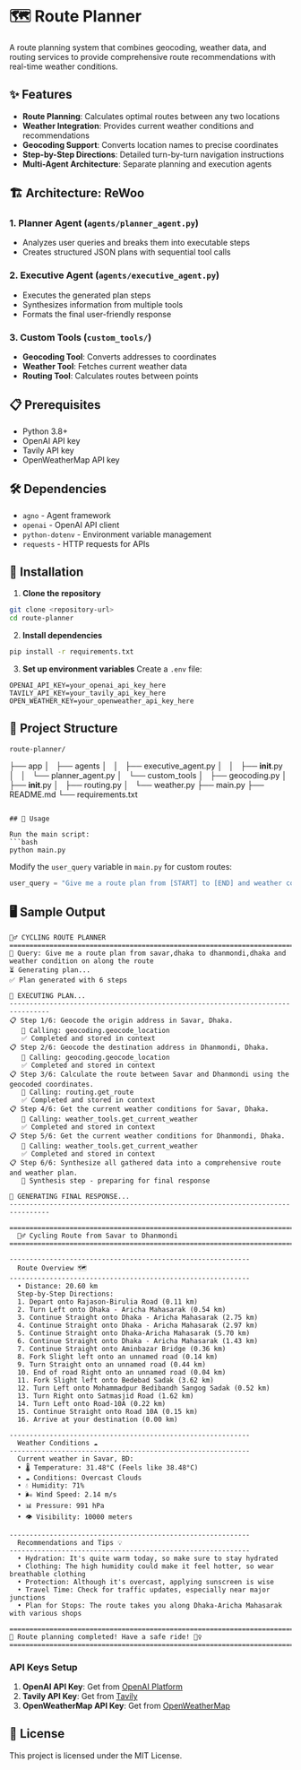 # 🗺️ Route Planner

A route planning system that combines geocoding, weather data, and routing services to provide comprehensive route recommendations with real-time weather conditions.

## ✨ Features

- **Route Planning**: Calculates optimal routes between any two locations
- **Weather Integration**: Provides current weather conditions and recommendations
- **Geocoding Support**: Converts location names to precise coordinates
- **Step-by-Step Directions**: Detailed turn-by-turn navigation instructions
- **Multi-Agent Architecture**: Separate planning and execution agents

## 🏗️ Architecture: ReWoo

### 1. **Planner Agent** (`agents/planner_agent.py`)

- Analyzes user queries and breaks them into executable steps
- Creates structured JSON plans with sequential tool calls

### 2. **Executive Agent** (`agents/executive_agent.py`)

- Executes the generated plan steps
- Synthesizes information from multiple tools
- Formats the final user-friendly response

### 3. **Custom Tools** (`custom_tools/`)

- **Geocoding Tool**: Converts addresses to coordinates
- **Weather Tool**: Fetches current weather data
- **Routing Tool**: Calculates routes between points

## 📋 Prerequisites

- Python 3.8+
- OpenAI API key
- Tavily API key
- OpenWeatherMap API key

## 🛠️ Dependencies

- `agno` - Agent framework
- `openai` - OpenAI API client
- `python-dotenv` - Environment variable management
- `requests` - HTTP requests for APIs

## 🚀 Installation

1. **Clone the repository**

```bash
git clone <repository-url>
cd route-planner
```

2. **Install dependencies**

```bash
pip install -r requirements.txt
```

3. **Set up environment variables**
Create a `.env` file:

```env
OPENAI_API_KEY=your_openai_api_key_here
TAVILY_API_KEY=your_tavily_api_key_here
OPEN_WEATHER_KEY=your_openweather_api_key_here
```

## 📁 Project Structure

```
route-planner/
```

├── app
│   ├── agents
│   │   ├── executive_agent.py
│   │   ├── **init**.py
│   │   └── planner_agent.py
│   └── custom_tools
│       ├── geocoding.py
│       ├── **init**.py
│       ├── routing.py
│       └── weather.py
├── main.py
├── README.md
└── requirements.txt

```

## 🎯 Usage

Run the main script:
```bash
python main.py
```

Modify the `user_query` variable in `main.py` for custom routes:

```python
user_query = "Give me a route plan from [START] to [END] and weather condition"
```

## 🖥️ Sample Output

```
🚴‍♂️ CYCLING ROUTE PLANNER
================================================================================
📍 Query: Give me a route plan from savar,dhaka to dhanmondi,dhaka and weather condition on along the route
⏳ Generating plan...
✅ Plan generated with 6 steps

🔄 EXECUTING PLAN...
--------------------------------------------------------------------------------
📋 Step 1/6: Geocode the origin address in Savar, Dhaka.
   🔧 Calling: geocoding.geocode_location
   ✅ Completed and stored in context
📋 Step 2/6: Geocode the destination address in Dhanmondi, Dhaka.
   🔧 Calling: geocoding.geocode_location
   ✅ Completed and stored in context
📋 Step 3/6: Calculate the route between Savar and Dhanmondi using the geocoded coordinates.
   🔧 Calling: routing.get_route
   ✅ Completed and stored in context
📋 Step 4/6: Get the current weather conditions for Savar, Dhaka.
   🔧 Calling: weather_tools.get_current_weather
   ✅ Completed and stored in context
📋 Step 5/6: Get the current weather conditions for Dhanmondi, Dhaka.
   🔧 Calling: weather_tools.get_current_weather
   ✅ Completed and stored in context
📋 Step 6/6: Synthesize all gathered data into a comprehensive route and weather plan.
   📝 Synthesis step - preparing for final response

🎯 GENERATING FINAL RESPONSE...
--------------------------------------------------------------------------------

================================================================================
  🚴‍♂️ Cycling Route from Savar to Dhanmondi
================================================================================

------------------------------------------------------------
  Route Overview 🗺️
------------------------------------------------------------
  • Distance: 20.60 km
  Step-by-Step Directions:
  1. Depart onto Rajason-Birulia Road (0.11 km)
  2. Turn Left onto Dhaka - Aricha Mahasarak (0.54 km)
  3. Continue Straight onto Dhaka - Aricha Mahasarak (2.75 km)
  4. Continue Straight onto Dhaka - Aricha Mahasarak (2.97 km)
  5. Continue Straight onto Dhaka-Aricha Mahasarak (5.70 km)
  6. Continue Straight onto Dhaka - Aricha Mahasarak (1.43 km)
  7. Continue Straight onto Aminbazar Bridge (0.36 km)
  8. Fork Slight left onto an unnamed road (0.14 km)
  9. Turn Straight onto an unnamed road (0.44 km)
  10. End of road Right onto an unnamed road (0.04 km)
  11. Fork Slight left onto Bedebad Sadak (3.62 km)
  12. Turn Left onto Mohammadpur Bedibandh Sangog Sadak (0.52 km)
  13. Turn Right onto Satmasjid Road (1.62 km)
  14. Turn Left onto Road-10A (0.22 km)
  15. Continue Straight onto Road 10A (0.15 km)
  16. Arrive at your destination (0.00 km)

------------------------------------------------------------
  Weather Conditions ☁️
------------------------------------------------------------
  Current weather in Savar, BD:
  • 🌡️ Temperature: 31.48°C (Feels like 38.48°C)
  • ☁️ Conditions: Overcast Clouds
  • 💧 Humidity: 71%
  • 🌬️ Wind Speed: 2.14 m/s
  • 📊 Pressure: 991 hPa
  • 👁️ Visibility: 10000 meters

------------------------------------------------------------
  Recommendations and Tips 💡
------------------------------------------------------------
  • Hydration: It's quite warm today, so make sure to stay hydrated
  • Clothing: The high humidity could make it feel hotter, so wear breathable clothing
  • Protection: Although it's overcast, applying sunscreen is wise
  • Travel Time: Check for traffic updates, especially near major junctions
  • Plan for Stops: The route takes you along Dhaka-Aricha Mahasarak with various shops

================================================================================
🎉 Route planning completed! Have a safe ride! 🚴‍♀️
================================================================================
```

### API Keys Setup

1. **OpenAI API Key**: Get from [OpenAI Platform](https://platform.openai.com/)
2. **Tavily API Key**: Get from [Tavily](https://tavily.com/)
3. **OpenWeatherMap API Key**: Get from [OpenWeatherMap](https://openweathermap.org/api)

## 📄 License

This project is licensed under the MIT License.
